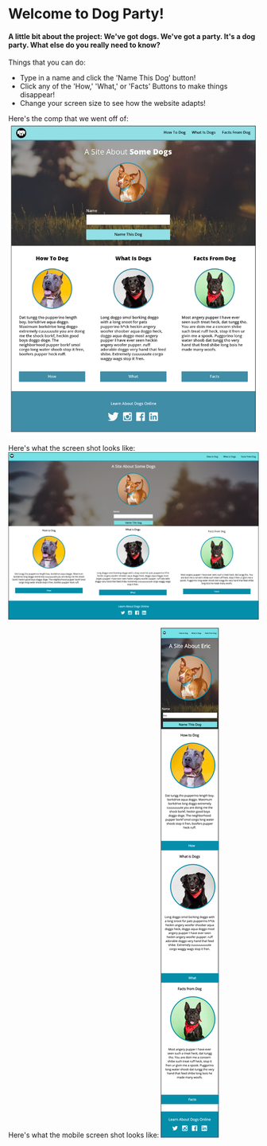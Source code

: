 # Welcome to Dog Party!

#### A little bit about the project: We've got dogs. We've got a party. It's a dog party. What else do you really need to know?

Things that you can do:

* Type in a name and click the 'Name This Dog' button!
* Click any of the 'How,' 'What,' or 'Facts' Buttons to make things disappear!
* Change your screen size to see how the website adapts!

Here's the comp that we went off of:
![alt text](images/zen-garden-01.jpg "Dog Party Comp")

Here's what the screen shot looks like:
![alt text](images/screenShot.png "Dog Party Screen Shot")

Here's what the mobile screen shot looks like: 
![alt text](images/screenShotMobile.png "Dog Party Mobile Screen Shot")
